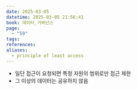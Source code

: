 ```yaml
---
date: 2025-03-05
datetime: 2025-03-05 21:56:41
book: 데이터_거버넌스
page:
  - "59"
tags: 
references: 
aliases:
  - principle of least access
---
```

- 일단 접근이 요청되면 특정 자원의 범위로만 접근 제한
- 그 이상의 데이터는 공유하지 않음